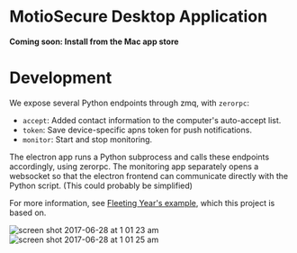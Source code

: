 # MotioSecure Desktop Application

**Coming soon: Install from the Mac app store**

# Development

We expose several Python endpoints through zmq, with `zerorpc`:

- `accept`: Added contact information to the computer's auto-accept list.
- `token`: Save device-specific apns token for push notifications.
- `monitor`: Start and stop monitoring.

The electron app runs a Python subprocess and calls these endpoints accordingly,
using zerorpc. The monitoring app separately opens a websocket so that the electron frontend can communicate directly with the Python script. (This could probably be simplified)

For more information, see [Fleeting Year's example](https://github.com/fyears/electron-python-example), which this project is based on.

![screen shot 2017-06-28 at 1 01 23 am](https://user-images.githubusercontent.com/2068077/27626564-6536aadc-5b9d-11e7-8eaf-4f527ef77ad0.png)
![screen shot 2017-06-28 at 1 01 25 am](https://user-images.githubusercontent.com/2068077/27626565-653a67da-5b9d-11e7-8b40-5984bb5f0315.png)
